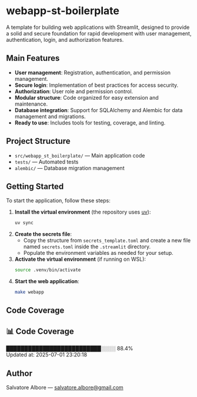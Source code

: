 # webapp-st-boilerplate

A template for building web applications with Streamlit, designed to provide a solid and secure foundation for rapid development with user management, authentication, login, and authorization features.

## Main Features
- **User management**: Registration, authentication, and permission management.
- **Secure login**: Implementation of best practices for access security.
- **Authorization**: User role and permission control.
- **Modular structure**: Code organized for easy extension and maintenance.
- **Database integration**: Support for SQLAlchemy and Alembic for data management and migrations.
- **Ready to use**: Includes tools for testing, coverage, and linting.

## Project Structure
- `src/webapp_st_boilerplate/` — Main application code
- `tests/` — Automated tests
- `alembic/` — Database migration management

## Getting Started
To start the application, follow these steps:

1. **Install the virtual environment** (the repository uses [uv](https://github.com/astral-sh/uv)):
   ```bash
   uv sync
   ```
2. **Create the secrets file**:
   - Copy the structure from `secrets_template.toml` and create a new file named `secrets.toml` inside the `.streamlit` directory.
   - Populate the environment variables as needed for your setup.
3. **Activate the virtual environment** (if running on WSL):
   ```bash
   source .venv/bin/activate
   ```
4. **Start the web application**:
   ```bash
   make webapp
   ```

## Code Coverage
<!-- coverage:start -->
## 📊 Code Coverage
██████████████████████████░░░░  88.4%<br>
Updated at: 2025-07-01 23:20:18
<!-- coverage:end -->

## Author
Salvatore Albore — [salvatore.albore@gmail.com](mailto:salvatore.albore@gmail.com)
